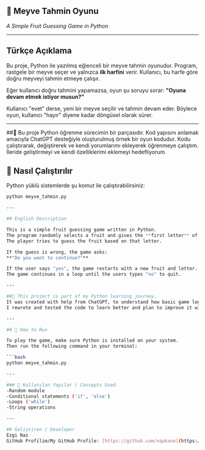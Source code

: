 ## 🍓 Meyve Tahmin Oyunu
*A Simple Fruit Guessing Game in Python*

---

## Türkçe Açıklama

Bu proje, Python ile yazılmış eğlenceli bir meyve tahmin oyunudur.
Program, rastgele bir meyve seçer ve yalnızca **ilk harfini** verir.
Kullanıcı, bu harfe göre doğru meyveyi tahmin etmeye çalışır.

Eğer kullanıcı doğru tahmini yapamazsa, oyun şu soruyu sorar:
**"Oyuna devam etmek istiyor musun?"** 

Kullanıcı "evet" derse, yeni bir meyve seçilir ve tahmin devam eder.
Böylece oyun, kullanıcı "hayır" diyene kadar döngüsel olarak sürer.

---

##📌 Bu proje Python öğrenme sürecimin bir parçasıdır. 
Kod yapısını anlamak amacıyla ChatGPT desteğiyle oluşturulmuş örnek bir oyun kodudur. 
Kodu çalıştırarak, değiştirerek ve kendi yorumlarımı ekleyerek öğrenmeye çalıştım.
İleride geliştirmeyi ve kendi özelliklerimi eklemeyi hedefliyorum.

## 🚀 Nasıl Çalıştırılır 

Python yüklü sistemlerde şu komut ile çalıştırabilirsiniz:

```bash
python meyve_tahmin.py

---

## English Description

This is a simple fruit guessing game written in Python.
The program randomly selects a fruit and gives the **first letter** of the fruit as a hint.
The player tries to guess the fruit based on that letter.

If the guess is wrong, the game asks:
**"Do you want to continue?"**

If the user says "yes", the game restarts with a new fruit and letter.
The game continues in a loop until the users types "no" to quit.

---

##📌 This project is part of my Python learning journey.
It was created with help from ChatGPT, to understand how basic game logic works.
I rewrote and tested the code to learn better and plan to improve it with my own features later on.

---

## 🚀 How to Run

To play the game, make sure Python is installed on your system.
Then run the following command in your terminal:

```bash
python meyve_tahmin.py

---

### 🧠 Kullanılan Yapılar / Consepts Used
-Random module
-Conditional statements ('if', 'else')
-Loops ('while')
-String operations

---

## Geliştiren / Developer
Ezgi Naz
GitHub Profilim/My GitHub Profile: [https://github.com/xqakane](https://github.com/xqakane)
